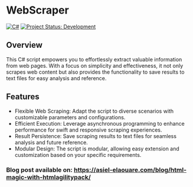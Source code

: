 # WebScraper
[![C#](https://img.shields.io/badge/Language-C%23-blue.svg)](https://docs.microsoft.com/en-us/dotnet/csharp/) [![Project Status: Development](https://img.shields.io/badge/Project%20Status-Development-yellow.svg)](https://your-project-url)


## Overview
This C# script empowers you to effortlessly extract valuable information from web pages. With a focus on simplicity and effectiveness, it not only scrapes web content but also provides the functionality to save results to text files for easy analysis and reference.

## Features

- Flexible Web Scraping: Adapt the script to diverse scenarios with customizable parameters and configurations.
- Efficient Execution: Leverage asynchronous programming to enhance performance for swift and responsive scraping experiences.
- Result Persistence: Save scraping results to text files for seamless analysis and future reference.
- Modular Design: The script is modular, allowing easy extension and customization based on your specific requirements.

### Blog post available on: https://asiel-elaouare.com/blog/html-magic-with-htmlagilitypack/
